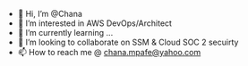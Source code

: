 - 👋 Hi, I’m @Chana
- 👀 I’m interested in AWS DevOps/Architect
- 🌱 I’m currently learning ...
- 💞️ I’m looking to collaborate on SSM & Cloud SOC 2 secuirty
- 📫 How to reach me @ chana.mpafe@yahoo.com

<!---
Chana is a ✨ special ✨ repository because its `README.md` (this file) appears on your GitHub profile.
You can click the Preview link to take a look at your changes.
--->
